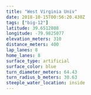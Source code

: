 ```yaml
---
title: "West Virginia Univ"
date: 2018-10-15T00:56:20.430Z
tags: ["big-12"]
latitude: 39.6512808
longitude: -79.9825077
elevation_meters: 310
distance_meters: 400
lap_lanes: 8
home_lanes: 8
surface_type: artificial
surface_color: blue
turn_diameter_meters: 64.43
turn_radius_b_meters: 30.63
steeple_water_location: inside
---
```

